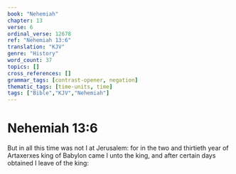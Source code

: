```yaml
---
book: "Nehemiah"
chapter: 13
verse: 6
ordinal_verse: 12678
ref: "Nehemiah 13:6"
translation: "KJV"
genre: "History"
word_count: 37
topics: []
cross_references: []
grammar_tags: [contrast-opener, negation]
thematic_tags: [time-units, time]
tags: ["Bible","KJV","Nehemiah"]
---
```


# Nehemiah 13:6

But in all this time was not I at Jerusalem: for in the two and thirtieth year of Artaxerxes king of Babylon came I unto the king, and after certain days obtained I leave of the king:
